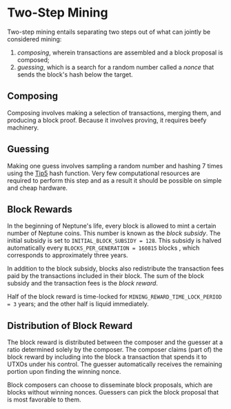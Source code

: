 # Two-Step Mining

Two-step mining entails separating two steps out of what can jointly be considered mining:
 1. *composing*, wherein transactions are assembled and a block proposal is composed;
 2. *guessing*, which is a search for a random number called a *nonce* that sends the block's hash below the target.

## Composing

Composing involves making a selection of transactions, merging them, and producing a block proof. Because it involves proving, it requires beefy machinery.

## Guessing

Making one guess involves sampling a random number and hashing 7 times using the [Tip5](https://eprint.iacr.org/2023/107) hash function. Very few computational resources are required to perform this step and as a result it should be possible on simple and cheap hardware.

## Block Rewards

In the beginning of Neptune's life, every block is allowed to mint a certain number of Neptune coins. This number is known as the *block subsidy*. The initial subsidy is set to `INITIAL_BLOCK_SUBSIDY = 128`. This subsidy is halved automatically every `BLOCKS_PER_GENERATION = 160815` blocks , which corresponds to approximately three years.

In addition to the block subsidy, blocks also redistribute the transaction fees paid by the transactions included in their block. The sum of the block subsidy and the transaction fees is the *block reward*.

Half of the block reward is time-locked for `MINING_REWARD_TIME_LOCK_PERIOD = 3` years; and the other half is liquid immediately.

## Distribution of Block Reward

The block reward is distributed between the composer and the guesser at a ratio determined solely by the composer. The composer claims (part of) the block reward by including into the block a transaction that spends it to UTXOs under his control. The guesser automatically receives the remaining portion upon finding the winning nonce.

Block composers can choose to disseminate block proposals, which are blocks without winning nonces. Guessers can pick the block proposal that is most favorable to them.
